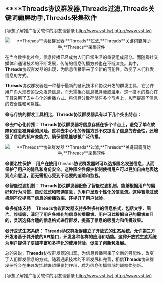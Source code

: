## ****Threads**协议群发器,**Threads**过滤,**Threads**关键词霸屏助手,**Threads**采集软件**

[😍想了解推广相关软件的朋友请登录 http://www.vst.tw](http://www.vst.tw)

 <center><img src="https://vst.tw/MP4/tuiguang/png/1.png" alt="**Threads**协议群发器,**Threads**过滤,**Threads**关键词霸屏助手,**Threads**采集软件"></center>

在当今数字化社会，信息传播已经成为人们日常生活的重要组成部分。而随着社交媒体和通讯技术的不断发展，传统的信息传播方式也在不断演变。其中，**Threads**协议群发器的出现，为信息传播带来了全新的可能性，改变了人们群发信息的方式。

**Threads**协议群发器是一种基于最新的通讯技术和协议开发的群发工具，它允许用户向大规模的受众发送信息，而无需担心信息被屏蔽或滥用。这一技术的核心在于其采用了去中心化的传播方式，将信息分散存储在多个节点上，从而提高了信息的安全性和可靠性。

**😄与传统的群发工具相比，**Threads**协议群发器具有以下几个突出特点：**

**😄去中心化传播： **Threads**协议群发器将信息存储在多个节点上，避免了单点故障和信息被屏蔽的风险。这种去中心化的传播方式不仅提高了信息的安全性，还增强了信息的抗审查能力，确保信息能够被广泛传播。**

 <center><img src="https://vst.tw/MP4/tuiguang/png/2.png" alt="**Threads**协议群发器,**Threads**过滤,**Threads**关键词霸屏助手,**Threads**采集软件"></center>

**😄匿名性保护： 用户在使用**Threads**协议群发器时可以选择匿名发送信息，从而保护了用户的隐私和身份安全。这种匿名性保护机制使得用户可以更加自由地表达观点和意见，而无需担心受到不必要的追踪和监视。**

**😄智能过滤机制： **Threads**协议群发器配备了智能过滤机制，能够根据用户的偏好和行为习惯，自动过滤和筛选信息，为用户呈现个性化的信息流。这种智能过滤机制不仅提高了信息的传播效率，还提升了用户体验。**

**😄多媒体支持： **Threads**协议群发器支持多种多样的信息格式，包括文字、图片、视频等，满足了用户多样化的信息传播需求。用户可以根据自己的需求和目的，灵活选择合适的信息格式进行群发，提高了信息的吸引力和传播效果。**

**😄开放式生态系统： **Threads**协议群发器建立了开放式的生态系统，允许第三方开发者基于其开放的API接口，开发各种各样的应用和功能。这种开放式生态系统为用户提供了更加丰富和多样化的使用体验，促进了创新和发展。**

总的来说，**Threads**协议群发器的出现，为信息传播带来了全新的可能性，改变了人们群发信息的方式。随着通讯技术的不断发展和完善，相信**Threads**协议群发器将会在未来发挥越来越重要的作用，成为信息传播领域的颠覆性创新。

[😍想了解推广相关软件的朋友请登录 http://www.vst.tw](http://www.vst.tw)



